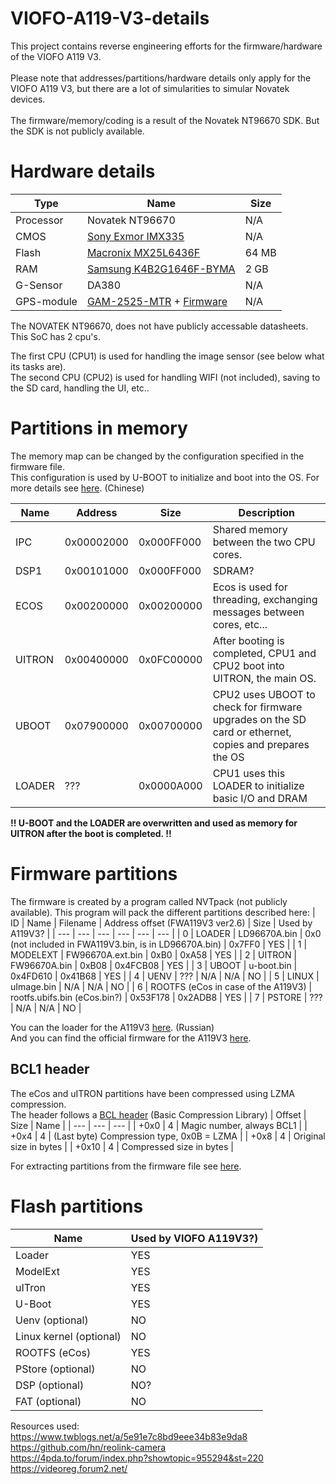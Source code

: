 # VIOFO-A119-V3-details
This project contains reverse engineering efforts for the firmware/hardware of the VIOFO A119 V3.<br><br>
Please note that addresses/partitions/hardware details only apply for the VIOFO A119 V3, but there are a lot of simularities to simular Novatek devices. <br> <br>
The firmware/memory/coding is a result of the Novatek NT96670 SDK. But the SDK is not publicly available.

# Hardware details
| Type | Name | Size |
| --- | --- | --- |
| Processor | Novatek NT96670 | N/A |
| CMOS | <a href="https://www.phase1vision.com/userfiles/product_files/imx335lln_lqn_flyer.pdf">Sony Exmor IMX335</a> | N/A |
| Flash | <a href="https://www.macronix.com/Lists/Datasheet/Attachments/8660/MX25L6436F,%203V,%2064Mb,%20v1.2.pdf">Macronix MX25L6436F</a> | 64 MB |
| RAM | <a href="https://download.semiconductor.samsung.com/resources/data-sheet/DS_K4B2G1646F_BY_M_Rev1_0-1.pdf">Samsung K4B2G1646F-BYMA</a> | 2 GB |
| G-Sensor | DA380 | N/A |
| GPS-module | <a href="http://www.gotop-zzu.com/images/u/1593493826507.pdf">GAM-2525-MTR</a> + <a href="https://videoregforum.ru/threads/datakam-g5.946/page-349">Firmware</a> | N/A |

The NOVATEK NT96670, does not have publicly accessable datasheets. <br>
This SoC has 2 cpu's.

The first CPU (CPU1) is used for handling the image sensor (see below what its tasks are). <br>
The second CPU (CPU2) is used for handling WIFI (not included), saving to the SD card, handling the UI, etc..

# Partitions in memory
The memory map can be changed by the configuration specified in the firmware file.<br>
This configuration is used by U-BOOT to initialize and boot into the OS.
For more details see <a href="https://web.archive.org/web/20230216140514/https://www.twblogs.net/a/5e91e7c8bd9eee34b83e9da8">here</a>. (Chinese)

| Name | Address | Size | Description |
| --- | --- | --- | --- |
| IPC | 0x00002000 | 0x000FF000 | Shared memory between the two CPU cores. |
| DSP1 | 0x00101000 | 0x000FF000 | SDRAM? |
| ECOS | 0x00200000 | 0x00200000 | Ecos is used for threading, exchanging messages between cores, etc... |
| UITRON | 0x00400000 | 0x0FC00000 | After booting is completed, CPU1 and CPU2 boot into UITRON, the main OS. |
| UBOOT | 0x07900000 | 0x00700000 | CPU2 uses UBOOT to check for firmware upgrades on the SD card or ethernet, copies and prepares the OS |
| LOADER | ??? | 0x0000A000 | CPU1 uses this LOADER to initialize basic I/O and DRAM |

<b>!! U-BOOT and the LOADER are overwritten and used as memory for UITRON after the boot is completed. !!</b>

# Firmware partitions
The firmware is created by a program called NVTpack (not publicly available).
This program will pack the different partitions described here:
| ID | Name | Filename | Address offset (FWA119V3 ver2.6) | Size | Used by A119V3? |
| --- | --- | --- | --- | --- | --- |
| 0 | LOADER | LD96670A.bin | 0x0 (not included in FWA119V3.bin, is in LD96670A.bin) | 0x7FF0 | YES |
| 1 | MODELEXT | FW96670A.ext.bin | 0xB0 | 0xA58 | YES |
| 2 | UITRON | FW96670A.bin | 0xB08 | 0x4FCB08 | YES |
| 3 | UBOOT | u-boot.bin | 0x4FD610 | 0x41B68 | YES |
| 4 | UENV | ??? | N/A | N/A | NO |
| 5 | LINUX | uImage.bin | N/A | N/A | NO |
| 6 | ROOTFS (eCos in case of the A119V3) | rootfs.ubifs.bin (eCos.bin?) | 0x53F178 | 0x2ADB8 | YES | 
| 7 | PSTORE | ??? | N/A | N/A | NO |

You can the loader for the A119V3 <a href="https://videoreg.forum2.net/viewtopic.php?id=92&p=3">here</a>. (Russian)<br>
And you can find the official firmware for the A119V3 <a href="https://viofo.com/content/41-viofo-a119-v3-dash-cam-support/">here</a>.

## BCL1 header
The eCos and uITRON partitions have been compressed using LZMA compression. <br>
The header follows a <a href="https://github.com/MariadeAnton/bcl">BCL header</a> (Basic Compression Library)
| Offset | Size | Name |
| --- | --- | --- |
| +0x0 | 4 | Magic number, always BCL1 |
| +0x4 | 4 | (Last byte) Compression type, 0x0B = LZMA |
| +0x8 | 4 | Original size in bytes |
| +0x10 | 4 | Compressed size in bytes |

For extracting partitions from the firmware file see <a href="https://github.com/EgorKin/Novatek-FW-info">here</a>.

# Flash partitions
| Name | Used by VIOFO A119V3?)
| --- | --- |
| Loader | YES |
| ModelExt | YES |
| uITron | YES |
| U-Boot | YES |
| Uenv (optional) | NO |
| Linux kernel (optional) | NO |
| ROOTFS (eCos) | YES |
| PStore (optional) | NO |
| DSP (optional) | NO? |
| FAT (optional) | NO |

Resources used:
<br>
<a href="https://web.archive.org/web/20230216140514/https://www.twblogs.net/a/5e91e7c8bd9eee34b83e9da8">https://www.twblogs.net/a/5e91e7c8bd9eee34b83e9da8</a>
<br>
<a href="https://github.com/hn/reolink-camera">https://github.com/hn/reolink-camera</a>
<br>
<a href="https://4pda.to/forum/index.php?showtopic=955294&st=220">https://4pda.to/forum/index.php?showtopic=955294&st=220</a>
<br>
<a href="https://videoreg.forum2.net/">https://videoreg.forum2.net/</a>
